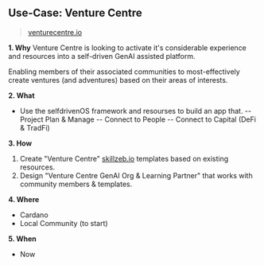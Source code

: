 ## Use-Case: Venture Centre

> [venturecentre.io](https://venturecentre.io)

**1. Why**
Venture Centre is looking to activate it's considerable experience and resources into a self-driven GenAI assisted platform.

Enabling members of their associated communities to most-effectively create ventures (and adventures) based on their areas of interests.

**2. What**
- Use the selfdrivenOS framework and resourses to build an app that.
-- Project Plan & Manage
-- Connect to People
-- Connect to Capital (DeFi & TradFi)

**3. How**
1. Create "Venture Centre" [skillzeb.io](https://skillzeb.io) templates based on existing resources.
2. Design "Venture Centre GenAI Org & Learning Partner" that works with community members & templates.

**4. Where**
- Cardano
- Local Community (to start)

**5. When**
- Now


